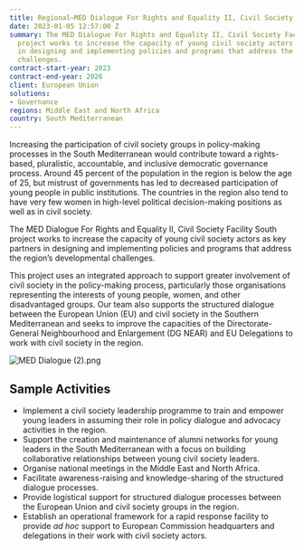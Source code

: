 ```yaml
---
title: Regional—MED Dialogue For Rights and Equality II, Civil Society Facility South
date: 2023-01-05 12:57:00 Z
summary: The MED Dialogue For Rights and Equality II, Civil Society Facility South
  project works to increase the capacity of young civil society actors as key partners
  in designing and implementing policies and programs that address the region’s developmental
  challenges.
contract-start-year: 2023
contract-end-year: 2026
client: European Union
solutions:
- Governance
regions: Middle East and North Africa
country: South Mediterranean
---
```


Increasing the participation of civil society groups in policy-making processes in the South Mediterranean would contribute toward a rights-based, pluralistic, accountable, and inclusive democratic governance process. Around 45 percent of the population in the region is below the age of 25, but mistrust of governments has led to decreased participation of young people in public institutions. The countries in the region also tend to have very few women in high-level political decision-making positions as well as in civil society.

The MED Dialogue For Rights and Equality II, Civil Society Facility South project works to increase the capacity of young civil society actors as key partners in designing and implementing policies and programs that address the region’s developmental challenges.

This project uses an integrated approach to support greater involvement of civil society in the policy-making process, particularly those organisations representing the interests of young people, women, and other disadvantaged groups. Our team also supports the structured dialogue between the European Union (EU) and civil society in the Southern Mediterranean and seeks to improve the capacities of the Directorate-General Neighbourhood and Enlargement (DG NEAR) and EU Delegations to work with civil society in the region.

![MED Dialogue (2).png](/uploads/MED%20Dialogue%20(2).png)

## Sample Activities

* Implement a civil society leadership programme to train and empower young leaders in assuming their role in policy dialogue and advocacy activities in the region.
* Support the creation and maintenance of alumni networks for young leaders in the South Mediterranean with a focus on building collaborative relationships between young civil society leaders.
* Organise national meetings in the Middle East and North Africa.
* Facilitate awareness-raising and knowledge-sharing of the structured dialogue processes.
* Provide logistical support for structured dialogue processes between the European Union and civil society groups in the region.
* Establish an operational framework for a rapid response facility to provide *ad hoc* support to European Commission headquarters and delegations in their work with civil society actors.

